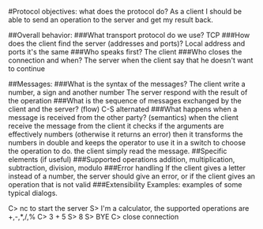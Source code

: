 #Protocol objectives: what does the protocol do?
As a client I should be able to send an operation to the server and get my result back.

##Overall behavior:
###What transport protocol do we use?
TCP
###How does the client find the server (addresses and ports)?
Local address and ports it's the same
###Who speaks first?
The client
###Who closes the connection and when?
The server when the client say that he doesn't want to continue

##Messages:
###What is the syntax of the messages?
The client write a number, a sign and another number
The server respond with the result of the operation
###What is the sequence of messages exchanged by the client and the server? (flow)
C-S alternated 
###What happens when a message is received from the other party? (semantics)
when the client receive the message from the client it checks if the arguments are effectively numbers (otherwise it returns an error) then it transforms the numbers in double and keeps the operator to use it
in a switch to choose the operation to do.
the client simply read the message.
##Specific elements (if useful)
###Supported operations
addition, multiplication, subtraction, division, modulo
###Error handling
If the client gives a letter instead of a number, the server should give an error, or if the client gives an operation that is not valid
###Extensibility
Examples: examples of some typical dialogs.

C> nc to start the server
S> I'm a calculator, the supported operations are +,-,*,/,%
C> 3 + 5
S> 8
S> BYE
C> close connection